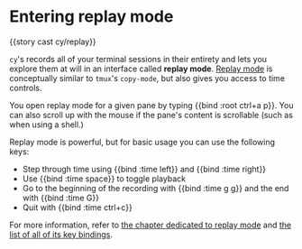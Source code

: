 # Entering replay mode

{{story cast cy/replay}}

`cy`'s records all of your terminal sessions in their entirety and lets you explore them at will in an interface called **replay mode**. [Replay mode](../replay-mode.md) is conceptually similar to `tmux`'s `copy-mode`, but also gives you access to time controls.

You open replay mode for a given pane by typing {{bind :root ctrl+a p}}. You can also scroll up with the mouse if the pane's content is scrollable (such as when using a shell.)

Replay mode is powerful, but for basic usage you can use the following keys:
* Step through time using {{bind :time left}} and {{bind :time right}}
* Use {{bind :time space}} to toggle playback
* Go to the beginning of the recording with {{bind :time g g}} and the end with {{bind :time G}}
* Quit with {{bind :time ctrl+c}}

For more information, refer to [the chapter dedicated to replay mode](../replay-mode.md) and [the list of all of its key bindings](../default-keys.md#replay-mode).

